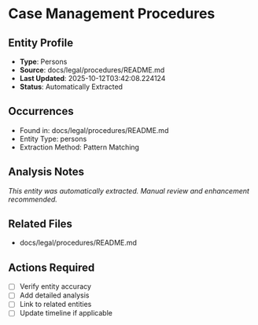 # Case Management Procedures

## Entity Profile
- **Type**: Persons
- **Source**: docs/legal/procedures/README.md
- **Last Updated**: 2025-10-12T03:42:08.224124
- **Status**: Automatically Extracted

## Occurrences
- Found in: docs/legal/procedures/README.md
- Entity Type: persons
- Extraction Method: Pattern Matching

## Analysis Notes
*This entity was automatically extracted. Manual review and enhancement recommended.*

## Related Files
- docs/legal/procedures/README.md

## Actions Required
- [ ] Verify entity accuracy
- [ ] Add detailed analysis
- [ ] Link to related entities
- [ ] Update timeline if applicable
